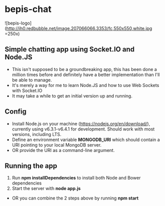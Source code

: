 # bepis-chat
![bepis-logo](http://ih0.redbubble.net/image.207066066.3353/fc,550x550,white.jpg =250x)

## Simple chatting app using Socket.IO and Node.JS

* This isn't supposed to be a groundbreaking app, this has been done a million times before and definitely have a better implementation than I'll be able to manage.
* It's merely a way for me to learn Node.JS and how to use Web Sockets with Socket.IO
* It may take a while to get an initial version up and running.

## Config

* Install Node.js on your machine (https://nodejs.org/en/download/), currently using v6.3.1-v6.4.1 for development.
  Should work with most versions, including LTS.
* Define an environment variable **MONGODB_URI** which should contain a URI pointing to your local MongoDB server.
* OR provide the URI as a command-line argument.

## Running the app

1. Run **npm installDependencies** to install both Node and Bower dependencies
2. Start the server with **node app.js**

* OR you can combine the 2 steps above by running **npm start**
